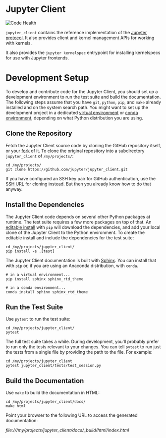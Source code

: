 # Jupyter Client

[![Code Health](https://landscape.io/github/jupyter/jupyter_client/master/landscape.svg?style=flat)](https://landscape.io/github/jupyter/jupyter_client/master)


`jupyter_client` contains the reference implementation of the [Jupyter protocol][].
It also provides client and kernel management APIs for working with kernels.

It also provides the `jupyter kernelspec` entrypoint
for installing kernelspecs for use with Jupyter frontends.

[Jupyter protocol]: https://jupyter-client.readthedocs.io/en/latest/messaging.html


# Development Setup

To develop and contribute code for the Jupyter Client, you should set up
a development environment to run the test suite and build the documentation.
The following steps assume that you have `git`, `python`, `pip`, and `make`
already installed and on the system search path.
You might want to set up the development project in a dedicated
[virtual environment](https://virtualenv.pypa.io/en/stable/) or
[conda environment](https://conda.io/docs/using/envs.html),
depending on what Python distribution you are using.

## Clone the Repository

Fetch the Jupyter Client source code by cloning the GitHub repository itself,
or your [fork](https://help.github.com/articles/fork-a-repo/) of it.
To clone the original repository into a subdirectory `jupyter_client` of
`/my/projects/`:

    cd /my/projects/
    git clone https://github.com/jupyter/jupyter_client.git

If you have configured an SSH key pair for GitHub authentication, use the
[SSH URL](https://help.github.com/articles/which-remote-url-should-i-use/)
for cloning instead. But then you already know how to do that anyway.

## Install the Dependencies

The Jupyter Client code depends on several other Python packages at runtime.
The test suite requires a few more packages on top of that.
An [editable install](https://pip.pypa.io/en/stable/reference/pip_install/#editable-installs)
with `pip` will download the dependencies, and add your local clone of the
Jupyter Client to the Python environment. To create the editable install and
include the dependencies for the test suite:

    cd /my/projects/jupyter_client/
    pip install -e .[test]

The Jupyter Client documentation is built with
[Sphinx](http://www.sphinx-doc.org/en/stable/).
You can install that with `pip` or,
if you are using an Anaconda distribution, with `conda`.

    # in a virtual environment...
    pip install sphinx sphinx_rtd_theme

    # in a conda environment...
    conda install sphinx sphinx_rtd_theme

## Run the Test Suite

Use `pytest` to run the test suite:

    cd /my/projects/jupyter_client/
    pytest

The full test suite takes a while. During development, you'll probably prefer
to run only the tests relevant to your changes. You can tell `pytest` to
run just the tests from a single file by providing the path to the file.
For example:

    cd /my/projects/jupyter_client
    pytest jupyter_client/tests/test_session.py

## Build the Documentation

Use `make` to build the documentation in HTML:

    cd /my/projects/jupyter_client/docs/
    make html

Point your browser to the following URL to access the generated documentation:

_file:///my/projects/jupyter\_client/docs/\_build/html/index.html_

